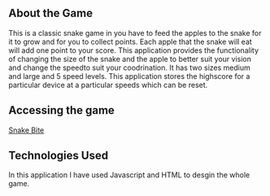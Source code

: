 ## About the Game
This is a classic snake game in you have to feed the apples to the snake for it to grow and for you to collect points. Each apple that  the snake will eat will add one point to your score. This application provides the functionality of changing the size of the snake and the apple to better suit your vision and change the speedto suit your coodrination. It has two sizes medium and large and 5 speed levels. This application stores the highscore for a particular device at a particular speeds which can be reset.  

## Accessing the game
[Snake Bite](https://utkarsh-sanjivan.github.io/Snake-Game/)

## Technologies Used
In this application I have used Javascript and HTML to desgin the whole game.